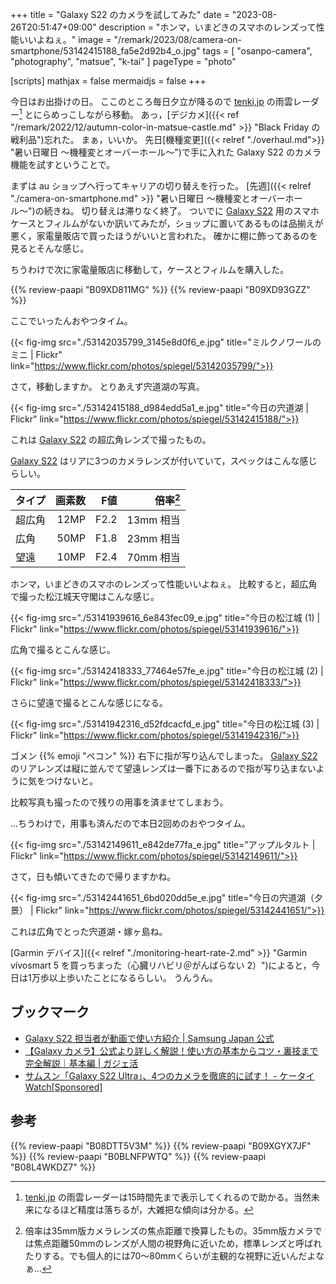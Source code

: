 +++
title = "Galaxy S22 のカメラを試してみた"
date =  "2023-08-26T20:51:47+09:00"
description = "ホンマ，いまどきのスマホのレンズって性能いいよねぇ。"
image = "/remark/2023/08/camera-on-smartphone/53142415188_fa5e2d92b4_o.jpg"
tags = [ "osanpo-camera", "photography", "matsue", "k-tai" ]
pageType = "photo"

[scripts]
  mathjax = false
  mermaidjs = false
+++

今日はお出掛けの日。
ここのところ毎日夕立が降るので [tenki,jp] の雨雲レーダー[^ar1] とにらめっこしながら移動。
あっ，[デジカメ]({{< ref "/remark/2022/12/autumn-color-in-matsue-castle.md" >}} "Black Friday の戦利品")忘れた。
まぁ，いいか。
先日[機種変更]({{< relref "./overhaul.md">}} "暑い日曜日 〜機種変とオーバーホール〜")で手に入れた Galaxy S22 のカメラ機能を試すということで。

[^ar1]: [tenki,jp] の雨雲レーダーは15時間先まで表示してくれるので助かる。当然未来になるほど精度は落ちるが，大雑把な傾向は分かる。

まずは au ショップへ行ってキャリアの切り替えを行った。
[先週]({{< relref "./camera-on-smartphone.md" >}} "暑い日曜日 〜機種変とオーバーホール〜")の続きね。
切り替えは滞りなく終了。
ついでに [Galaxy S22] 用のスマホケースとフィルムがないか訊いてみたが，ショップに置いてあるものは品揃えが悪く，家電量販店で買ったほうがいいと言われた。
確かに棚に飾ってあるのを見るとそんな感じ。

ちうわけで次に家電量販店に移動して，ケースとフィルムを購入した。

{{% review-paapi "B09XD811MG" %}} <!-- スマホケース Galaxy S22 用 -->
{{% review-paapi "B09XD93GZZ" %}} <!-- ガラスフィルム Galaxy S22 用 -->

ここでいったんおやつタイム。

{{< fig-img src="./53142035799_3145e8d0f6_e.jpg" title="ミルクノワールのミニ | Flickr" link="https://www.flickr.com/photos/spiegel/53142035799/">}}

さて，移動しますか。
とりあえず宍道湖の写真。

{{< fig-img src="./53142415188_d984edd5a1_e.jpg" title="今日の宍道湖 | Flickr" link="https://www.flickr.com/photos/spiegel/53142415188/">}}

これは [Galaxy S22] の超広角レンズで撮ったもの。

[Galaxy S22] はリアに3つのカメラレンズが付いていて，スペックはこんな感じらしい。

| タイプ | 画素数 | F値 | 倍率[^z1] |
| --- | ---: | ---: | ---: |
| 超広角 | 12MP | F2.2 | 13mm 相当 |
| 広角 | 50MP | F1.8 | 23mm 相当 |
| 望遠 | 10MP | F2.4 | 70mm 相当 |

[^z1]: 倍率は35mm版カメラレンズの焦点距離で換算したもの。35mm版カメラでは焦点距離50mmのレンズが人間の視野角に近いため，標準レンズと呼ばれたりする。でも個人的には70〜80mmくらいが主観的な視野に近いんだよなぁ...

ホンマ，いまどきのスマホのレンズって性能いいよねぇ。
比較すると，超広角で撮った松江城天守閣はこんな感じ。

{{< fig-img src="./53141939616_6e843fec09_e.jpg" title="今日の松江城 (1) | Flickr" link="https://www.flickr.com/photos/spiegel/53141939616/">}}

広角で撮るとこんな感じ。

{{< fig-img src="./53142418333_77464e57fe_e.jpg" title="今日の松江城 (2) | Flickr" link="https://www.flickr.com/photos/spiegel/53142418333/">}}

さらに望遠で撮るとこんな感じになる。

{{< fig-img src="./53141942316_d52fdcacfd_e.jpg" title="今日の松江城 (3) | Flickr" link="https://www.flickr.com/photos/spiegel/53141942316/">}}

ゴメン {{% emoji "ペコン" %}}
右下に指が写り込んでしまった。
[Galaxy S22] のリアレンズは縦に並んでて望遠レンズは一番下にあるので指が写り込まないように気をつけないと。

比較写真も撮ったので残りの用事を済ませてしまおう。

...ちうわけで，用事も済んだので本日2回めのおやつタイム。

{{< fig-img src="./53142149611_e842de77fa_e.jpg" title="アップルタルト | Flickr" link="https://www.flickr.com/photos/spiegel/53142149611/">}}

さて，日も傾いてきたので帰りますかね。

{{< fig-img src="./53142441651_6bd020dd5e_e.jpg" title="今日の宍道湖（夕景） | Flickr" link="https://www.flickr.com/photos/spiegel/53142441651/">}}

これは広角でとった宍道湖・嫁ヶ島ね。

[Garmin デバイス]({{< relref "./monitoring-heart-rate-2.md" >}} "Garmin vívosmart 5 を買っちまった（心臓リハビリ＠がんばらない 2）")によると，今日は1万歩以上歩いたことになるらしい。
うんうん。

[tenki,jp]: https://tenki.jp/ "日本気象協会 tenki.jp【公式】 / 天気・地震・台風"
[Galaxy S22]: https://www.samsung.com/jp/smartphones/galaxy-s22/ "Galaxy S22 (ギャラクシーS22) | Samsung Japan 公式"

## ブックマーク

- [Galaxy  S22 担当者が動画で使い方紹介 | Samsung Japan 公式](https://www.samsung.com/jp/explore/hint/galaxy-s22-review-movie/)
- [【Galaxy カメラ】公式より詳しく解説！使い方の基本からコツ・裏技まで完全解説｜基本編 | ガジェ活](https://kunnyoshi.style/galaxy-camera-howto/)
- [サムスン「Galaxy S22 Ultra」、4つのカメラを徹底的に試す！ - ケータイ Watch[Sponsored]](https://k-tai.watch.impress.co.jp/docs/topic/galaxy/1417400.html)

## 参考

{{% review-paapi "B08DTT5V3M" %}} <!-- ANKER モバイルバッテリ 無線充電 -->
{{% review-paapi "B09XGYX7JF" %}} <!-- GARMIN vívosmart 5 -->
{{% review-paapi "B0BLNFPWTQ" %}} <!-- trimm ROLLIN サイクルコンピュータ -->
{{% review-paapi "B08L4WKDZ7" %}} <!-- PowerShot ZOOM -->
